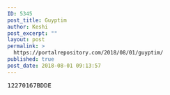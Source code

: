 ```yaml
---
ID: 5345
post_title: Guyptim
author: Keshi
post_excerpt: ""
layout: post
permalink: >
  https://portalrepository.com/2018/08/01/guyptim/
published: true
post_date: 2018-08-01 09:13:57
---
```

<pre>12270167BDDE</pre>